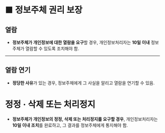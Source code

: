 # ■ 정보주체 권리 보장

## 열람

- **정보주체가 개인정보에 대한 열람을 요구**할 경우, 개인정보처리자는 **10일 이내** 정보주체가 열람할 수 있도록 조치해야 함.  

---

## 열람 연기

- **정당한 사유**가 있는 경우, 정보주체에게 그 사실을 알리고 열람을 연기할 수 있음.

# 정정 · 삭제 또는 처리정지

- **정보주체가 개인정보의 정정, 삭제 또는 처리정지를 요구할 경우**, 개인정보처리자는 **10일 이내 조치**를 완료하고, 그 결과를 정보주체에게 통지해야 함.
